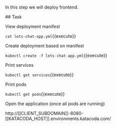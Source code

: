In this step we will deploy frontend.

## Task

View deployment manifest

`cat lets-chat-app.yml`{{execute}}

Create deployment based on manifest

`kubectl create -f lets-chat-app.yml`{{execute}}

Print services

`kubectl get services`{{execute}}

Print pods

`kubectl get pods`{{execute}}

Open the application (once all pods are running)

http://[[CLIENT_SUBDOMAIN]]-8080-[[KATACODA_HOST]].environments.katacoda.com/

